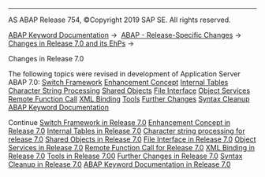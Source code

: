   

* * *

AS ABAP Release 754, ©Copyright 2019 SAP SE. All rights reserved.

[ABAP Keyword Documentation](https://help.sap.com/doc/abapdocu_754_index_htm/7.54/en-US/abenabap.htm) →  [ABAP - Release-Specific Changes](https://help.sap.com/doc/abapdocu_754_index_htm/7.54/en-US/abennews.htm) →  [Changes in Release 7.0 and its EhPs](https://help.sap.com/doc/abapdocu_754_index_htm/7.54/en-US/abennews-70_ehps.htm) → 

Changes in Release 7.0

The following topics were revised in development of Application Server ABAP 7.0:
[Switch Framework](https://help.sap.com/doc/abapdocu_754_index_htm/7.54/en-US/abennews-70-sfw.htm)
[Enhancement Concept](https://help.sap.com/doc/abapdocu_754_index_htm/7.54/en-US/abennews-70-enhancement.htm)
[Internal Tables](https://help.sap.com/doc/abapdocu_754_index_htm/7.54/en-US/abennews-70-tabellen.htm)
[Character String Processing](https://help.sap.com/doc/abapdocu_754_index_htm/7.54/en-US/abennews-70-regex.htm)
[Shared Objects](https://help.sap.com/doc/abapdocu_754_index_htm/7.54/en-US/abennews-70-shared_objects.htm)
[File Interface](https://help.sap.com/doc/abapdocu_754_index_htm/7.54/en-US/abennews-70-dataset.htm)
[Object Services](https://help.sap.com/doc/abapdocu_754_index_htm/7.54/en-US/abennews-700-object_services.htm)
[Remote Function Call](https://help.sap.com/doc/abapdocu_754_index_htm/7.54/en-US/abennews-70-rfc.htm)
[XML Binding](https://help.sap.com/doc/abapdocu_754_index_htm/7.54/en-US/abennews-70-xml.htm)
[Tools](https://help.sap.com/doc/abapdocu_754_index_htm/7.54/en-US/abennews-700-tools.htm)
[Further Changes](https://help.sap.com/doc/abapdocu_754_index_htm/7.54/en-US/abennews-700-others.htm)
[Syntax Cleanup](https://help.sap.com/doc/abapdocu_754_index_htm/7.54/en-US/abennews-70-cleanup.htm)
[ABAP Keyword Documentation](https://help.sap.com/doc/abapdocu_754_index_htm/7.54/en-US/abennews-70-docu.htm)

Continue
[Switch Framework in Release 7.0](https://help.sap.com/doc/abapdocu_754_index_htm/7.54/en-US/abennews-70-sfw.htm)
[Enhancement Concept in Release 7.0](https://help.sap.com/doc/abapdocu_754_index_htm/7.54/en-US/abennews-70-enhancement.htm)
[Internal Tables in Release 7.0](https://help.sap.com/doc/abapdocu_754_index_htm/7.54/en-US/abennews-70-tabellen.htm)
[Character string processing for release 7.0](https://help.sap.com/doc/abapdocu_754_index_htm/7.54/en-US/abennews-70-regex.htm)
[Shared Objects in Release 7.0](https://help.sap.com/doc/abapdocu_754_index_htm/7.54/en-US/abennews-70-shared_objects.htm)
[File Interface in Release 7.0](https://help.sap.com/doc/abapdocu_754_index_htm/7.54/en-US/abennews-70-dataset.htm)
[Object Services in Release 7.0](https://help.sap.com/doc/abapdocu_754_index_htm/7.54/en-US/abennews-700-object_services.htm)
[Remote Function Call for Release 7.0](https://help.sap.com/doc/abapdocu_754_index_htm/7.54/en-US/abennews-70-rfc.htm)
[XML Binding in Release 7.0](https://help.sap.com/doc/abapdocu_754_index_htm/7.54/en-US/abennews-70-xml.htm)
[Tools in Release 7.00](https://help.sap.com/doc/abapdocu_754_index_htm/7.54/en-US/abennews-700-tools.htm)
[Further Changes in Release 7.0](https://help.sap.com/doc/abapdocu_754_index_htm/7.54/en-US/abennews-700-others.htm)
[Syntax Cleanup in Release 7.0](https://help.sap.com/doc/abapdocu_754_index_htm/7.54/en-US/abennews-70-cleanup.htm)
[ABAP Keyword Documentation in Release 7.0](https://help.sap.com/doc/abapdocu_754_index_htm/7.54/en-US/abennews-70-docu.htm)